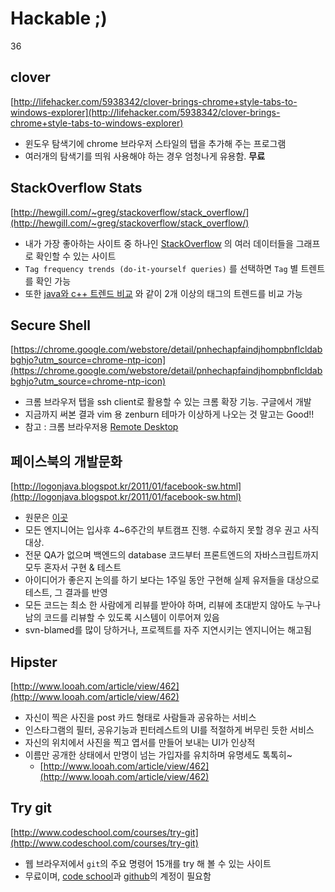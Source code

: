 # Hackable ;)
36

## clover
[http://lifehacker.com/5938342/clover-brings-chrome+style-tabs-to-windows-explorer](http://lifehacker.com/5938342/clover-brings-chrome+style-tabs-to-windows-explorer)

* 윈도우 탐색기에 chrome 브라우저 스타일의 탭을 추가해 주는 프로그램
* 여러개의 탐색기를 띄워 사용해야 하는 경우 엄청나게 유용함. **무료**

## StackOverflow Stats
[http://hewgill.com/~greg/stackoverflow/stack_overflow/](http://hewgill.com/~greg/stackoverflow/stack_overflow/)

* 내가 가장 좋아하는 사이트 중 하나인 [StackOverflow](http://stackoverflow.com/) 의 여러 데이터들을 그래프로 확인할 수 있는 사이트
* `Tag frequency trends (do-it-yourself queries)` 를 선택하면 `Tag` 별 트렌트를 확인 가능
* 또한 [java와 c++ 트렌드 비교](http://hewgill.com/~greg/stackoverflow/stack_overflow/tags/?java+c%2B%2B) 와 같이 2개 이상의 태그의 트렌드를 비교 가능

## Secure Shell
[https://chrome.google.com/webstore/detail/pnhechapfaindjhompbnflcldabbghjo?utm_source=chrome-ntp-icon](https://chrome.google.com/webstore/detail/pnhechapfaindjhompbnflcldabbghjo?utm_source=chrome-ntp-icon)

* 크롬 브라우저 탭을 ssh client로 활용할 수 있는 크롬 확장 기능. 구글에서 개발
* 지금까지 써본 결과 vim 용 zenburn 테마가 이상하게 나오는 것 말고는 Good!!
* 참고 : 크롬 브라우저용 [Remote Desktop](https://chrome.google.com/webstore/detail/gbchcmhmhahfdphkhkmpfmihenigjmpp?utm_source=chrome-ntp-icon)

## 페이스북의 개발문화
[http://logonjava.blogspot.kr/2011/01/facebook-sw.html](http://logonjava.blogspot.kr/2011/01/facebook-sw.html)

* 원문은 [이곳](http://framethink.wordpress.com/2011/01/17/how-facebook-ships-code/)
* 모든 엔지니어는 입사후 4~6주간의 부트캠프 진행. 수료하지 못할 경우 권고 사직 대상.
* 전문 QA가 없으며 백엔드의 database 코드부터 프론트엔드의 자바스크립트까지 모두 혼자서 구현 & 테스트
* 아이디어가 좋은지 논의를 하기 보다는 1주일 동안 구현해 실제 유저들을 대상으로 테스트, 그 결과를 반영
* 모든 코드는 최소 한 사람에게 리뷰를 받아야 하며, 리뷰에 초대받지 않아도 누구나 남의 코드를 리뷰할 수 있도록 시스템이 이루어져 있음
* svn-blamed를 많이 당하거나, 프로젝트를 자주 지연시키는 엔지니어는 해고됨

## Hipster
[http://www.looah.com/article/view/462](http://www.looah.com/article/view/462)

* 자신이 찍은 사진을 post 카드 형태로 사람들과 공유하는 서비스
* 인스타그램의 필터, 공유기능과 핀터레스트의 UI를 적절하게 버무린 듯한 서비스
* 자신의 위치에서 사진을 찍고 엽서를 만들어 보내는 UI가 인상적
* 이름만 공개한 상태에서 만명이 넘는 가입자를 유치하며 유명세도 톡톡히~
	* [http://www.looah.com/article/view/462](http://www.looah.com/article/view/462)
	
## Try git
[http://www.codeschool.com/courses/try-git](http://www.codeschool.com/courses/try-git)

* 웹 브라우저에서 `git`의 주요 명령어 15개를 try 해 볼 수 있는 사이트
* 무료이며, [code school](http://www.codeschool.com/)과 [github](http://www.github.com)의 계정이 필요함